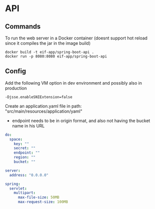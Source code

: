 # API

## Commands

To run the web server in a Docker container (doesnt support hot reload since it compiles the jar in the image build)

```
docker build -t eif-app/spring-boot-api .
docker run -p 8080:8080 eif-app/spring-boot-api
```

## Config

Add the following VM option in dev environment and possibly also in production

```
-Djsse.enableSNIExtension=false
```

Create an application.yaml file in path: "src/main/resources/application/yaml"

- endpoint needs to be in origin format, and also not having the bucket name in his URL

```yaml
do:
  space:
    key: ""
    secret: ""
    endpoint: ""
    region: ""
    bucket: ""

server:
  address: "0.0.0.0"

spring:
  servlet:
    multipart:
      max-file-size: 50MB
      max-request-size: 100MB

```

